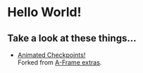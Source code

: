 # Hello World!
## Take a look at these things...

* [Animated Checkpoints!](animated-check/example.html)  
  Forked from [A-Frame extras](https://github.com/donmccurdy/aframe-extras).
